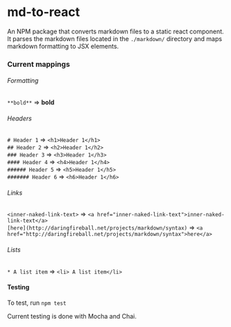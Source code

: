 # md-to-react

An NPM package that converts markdown files to a static react component. It parses the markdown files located in the `./markdown/` directory and maps markdown formatting to JSX elements.

### Current mappings

###### Formatting
`**bold**` => **bold**  

###### Headers
`# Header 1` => `<h1>Header 1</h1>`  
`## Header 2` => `<h2>Header 1</h2>`  
`### Header 3` => `<h3>Header 1</h3>`  
`#### Header 4` => `<h4>Header 1</h4>`  
`###### Header 5` => `<h5>Header 1</h5>`  
`####### Header 6` => `<h6>Header 1</h6>`  

###### Links

`<inner-naked-link-text>` => `<a href="inner-naked-link-text">inner-naked-link-text</a>`  
`[here](http://daringfireball.net/projects/markdown/syntax)` => `<a href="http://daringfireball.net/projects/markdown/syntax">here</a>`  

###### Lists
`* A list item` => `<li> A list item</li>`



#### Testing

To test, run `npm test`

Current testing is done with Mocha and Chai. 

